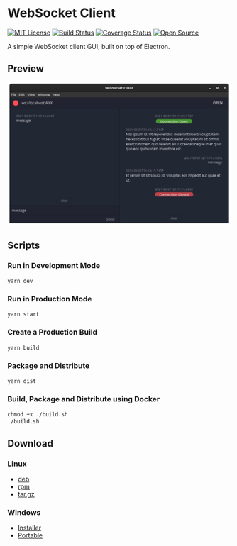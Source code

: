# WebSocket Client

[![MIT License](https://img.shields.io/badge/License-MIT%20-blue.svg)](https://opensource.org/licenses/MIT)
[![Build Status](https://github.com/leonfoliveira/websocket-client/workflows/CI/badge.svg)](https://github.com/leonfoliveira/websocket-client/actions)
[![Coverage Status](https://coveralls.io/repos/github/leonfoliveira/websocket-client/badge.svg?branch=main)](https://coveralls.io/github/leonfoliveira/websocket-client?branch=main)
[![Open Source](https://badges.frapsoft.com/os/v1/open-source.svg?v=103)](https://opensource.org/)

A simple WebSocket client GUI, built on top of Electron.

## Preview

![Preview](./assets/preview.png)

## Scripts

### Run in Development Mode

```
yarn dev
```

### Run in Production Mode

```
yarn start
```

### Create a Production Build

```
yarn build
```

### Package and Distribute

```
yarn dist
```

### Build, Package and Distribute using Docker

```
chmod +x ./build.sh
./build.sh
```

## Download

### Linux

- [deb](https://drive.google.com/uc?export=download&id=1t0T1FppbwWcvDIu0U3WCwTxfNjRE0ro8)
- [rpm](https://drive.google.com/uc?export=download&id=19iOPsujNqqajbBEx0eZhdyUDHPamwcNF)
- [tar.gz](https://drive.google.com/uc?export=download&id=1jGePTiBUmjWTFtDOmigkVO6bm4DkkG6Z)

### Windows

- [Installer](https://drive.google.com/uc?export=download&id=1-wDzF5lqacfLSkj16nPeX4nrI8i4Cghq)
- [Portable](https://drive.google.com/uc?export=download&id=1Az2GzBVMtl5xB6pOnZWLaebNr1HhB4Uz)
